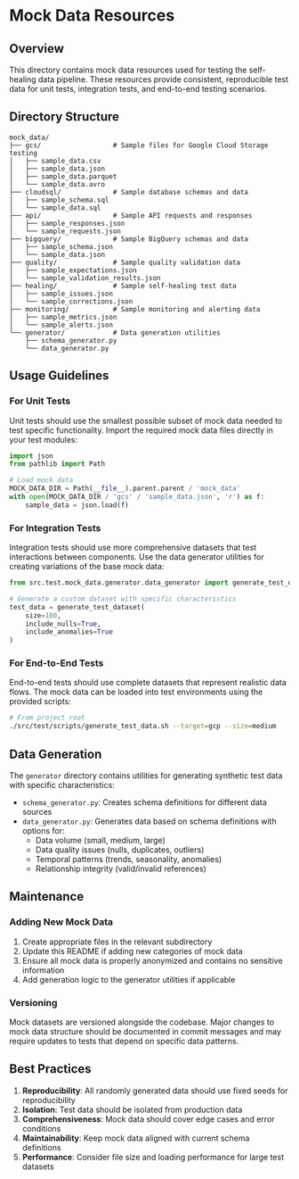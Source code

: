 # Mock Data Resources

## Overview

This directory contains mock data resources used for testing the self-healing data pipeline. These resources provide consistent, reproducible test data for unit tests, integration tests, and end-to-end testing scenarios.

## Directory Structure

```
mock_data/
├── gcs/                  # Sample files for Google Cloud Storage testing
│   ├── sample_data.csv
│   ├── sample_data.json
│   ├── sample_data.parquet
│   └── sample_data.avro
├── cloudsql/             # Sample database schemas and data
│   ├── sample_schema.sql
│   └── sample_data.sql
├── api/                  # Sample API requests and responses
│   ├── sample_responses.json
│   └── sample_requests.json
├── bigquery/             # Sample BigQuery schemas and data
│   ├── sample_schema.json
│   └── sample_data.json
├── quality/              # Sample quality validation data
│   ├── sample_expectations.json
│   └── sample_validation_results.json
├── healing/              # Sample self-healing test data
│   ├── sample_issues.json
│   └── sample_corrections.json
├── monitoring/           # Sample monitoring and alerting data
│   ├── sample_metrics.json
│   └── sample_alerts.json
└── generator/            # Data generation utilities
    ├── schema_generator.py
    └── data_generator.py
```

## Usage Guidelines

### For Unit Tests

Unit tests should use the smallest possible subset of mock data needed to test specific functionality. Import the required mock data files directly in your test modules:

```python
import json
from pathlib import Path

# Load mock data
MOCK_DATA_DIR = Path(__file__).parent.parent / 'mock_data'
with open(MOCK_DATA_DIR / 'gcs' / 'sample_data.json', 'r') as f:
    sample_data = json.load(f)
```

### For Integration Tests

Integration tests should use more comprehensive datasets that test interactions between components. Use the data generator utilities for creating variations of the base mock data:

```python
from src.test.mock_data.generator.data_generator import generate_test_dataset

# Generate a custom dataset with specific characteristics
test_data = generate_test_dataset(
    size=100,
    include_nulls=True,
    include_anomalies=True
)
```

### For End-to-End Tests

End-to-end tests should use complete datasets that represent realistic data flows. The mock data can be loaded into test environments using the provided scripts:

```bash
# From project root
./src/test/scripts/generate_test_data.sh --target=gcp --size=medium
```

## Data Generation

The `generator` directory contains utilities for generating synthetic test data with specific characteristics:

- `schema_generator.py`: Creates schema definitions for different data sources
- `data_generator.py`: Generates data based on schema definitions with options for:
  - Data volume (small, medium, large)
  - Data quality issues (nulls, duplicates, outliers)
  - Temporal patterns (trends, seasonality, anomalies)
  - Relationship integrity (valid/invalid references)

## Maintenance

### Adding New Mock Data

1. Create appropriate files in the relevant subdirectory
2. Update this README if adding new categories of mock data
3. Ensure all mock data is properly anonymized and contains no sensitive information
4. Add generation logic to the generator utilities if applicable

### Versioning

Mock datasets are versioned alongside the codebase. Major changes to mock data structure should be documented in commit messages and may require updates to tests that depend on specific data patterns.

## Best Practices

1. **Reproducibility**: All randomly generated data should use fixed seeds for reproducibility
2. **Isolation**: Test data should be isolated from production data
3. **Comprehensiveness**: Mock data should cover edge cases and error conditions
4. **Maintainability**: Keep mock data aligned with current schema definitions
5. **Performance**: Consider file size and loading performance for large test datasets